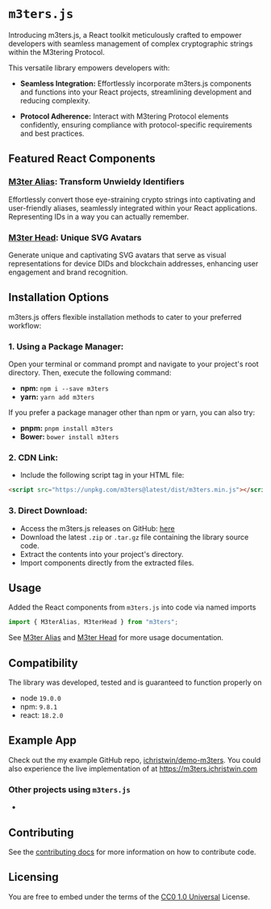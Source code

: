 # `m3ters.js`

Introducing m3ters.js, a React toolkit meticulously crafted to empower developers with seamless management of complex cryptographic strings within the M3tering Protocol.

This versatile library empowers developers with:

- **Seamless Integration:** Effortlessly incorporate m3ters.js components and functions into your React projects, streamlining development and reducing complexity.

- **Protocol Adherence:** Interact with M3tering Protocol elements confidently, ensuring compliance with protocol-specific requirements and best practices.

## Featured React Components

### [M3ter Alias](./docs/m3ter-alias.md#m3ter-alias): Transform Unwieldy Identifiers

Effortlessly convert those eye-straining crypto strings into captivating and user-friendly aliases, seamlessly integrated within your React applications. Representing IDs in a way you can actually remember.

### [M3ter Head](./docs/m3ter-head.md#M3ter-Head): Unique SVG Avatars

Generate unique and captivating SVG avatars that serve as visual representations for device DIDs and blockchain addresses, enhancing user engagement and brand recognition.

## Installation Options

m3ters.js offers flexible installation methods to cater to your preferred workflow:

### 1. Using a Package Manager:

Open your terminal or command prompt and navigate to your project's root directory. Then, execute the following command:

- **npm:** `npm i --save m3ters`
- **yarn:** `yarn add m3ters`

If you prefer a package manager other than npm or yarn, you can also try:

- **pnpm:** `pnpm install m3ters`
- **Bower:** `bower install m3ters`

### 2. CDN Link:

- Include the following script tag in your HTML file:

```html
<script src="https://unpkg.com/m3ters@latest/dist/m3ters.min.js"></script>
```

### 3. Direct Download:

- Access the m3ters.js releases on GitHub: [here](https://github.com/iChristwin/m3ters.js/releases)
- Download the latest `.zip` or `.tar.gz` file containing the library source code.
- Extract the contents into your project's directory.
- Import components directly from the extracted files.

## Usage

Added the React components from `m3ters.js` into code via named imports

```javascript
import { M3terAlias, M3terHead } from "m3ters";
```

See [M3ter Alias](./docs/m3ter-alias.md#m3ter-alias) and [M3ter Head](./docs/m3ter-head.md#M3ter-Head) for more usage documentation.

## Compatibility

The library was developed, tested and is guaranteed to function properly on

- node `19.0.0`
- npm: `9.8.1`
- react: `18.2.0`

## Example App

Check out the my example GitHub repo, [ichristwin/demo-m3ters](https://github.com/ichristwin/demo-m3ters). You could also experience the live implementation of at https://m3ters.ichristwin.com

### Other projects using `m3ters.js`

-

## Contributing

See the [contributing docs](./CONTRIBUTING.MD) for more information on how to contribute code.

## Licensing

You are free to embed under the terms of the [CC0 1.0 Universal](./LICENSE) License.
